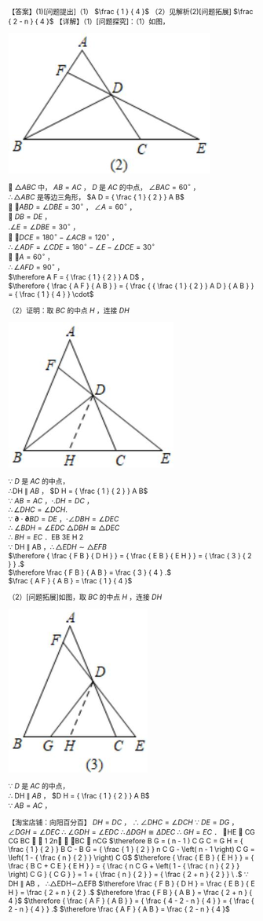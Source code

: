 【答案】(1)[问题提出]（1） $\frac { 1 } { 4 }$ （2）见解析(2)[问题拓展] $\frac { 2 - n } { 4 }$ 【详解】（1）[问题探究]：（1）如图，

![](<../../qs_image_DB/专题1-2_一文吃透相似三角形12个模型·共14类题型（解析版）/788313cfc8e593bbfe18e1eb18150288162a93b1a3058363ce68d32c8decfea9.jpg>)

 ${ \triangle A B C }$ 中， $A B = A C$ ， $D$ 是 $A C$ 的中点， $\angle B A C = 6 0 ^ { \circ }$ ，  
$\therefore \triangle A B C$ 是等边三角形， $A D = { \frac { 1 } { 2 } } A B$   
 $\angle A B D = \angle D B E = 3 0 ^ { \circ }$ ， $\angle A = 6 0 ^ { \circ }$ ，  
 $D B = D E$ ，  
$. \angle E = \angle D B E = 3 0 ^ { \circ }$ ，  
 $\angle D C E = 1 8 0 ^ { \circ } - \angle A C B = 1 2 0 ^ { \circ }$ ，  
$\therefore \angle A D F = \angle C D E = 1 8 0 ^ { \circ } - \angle E - \angle D C E = 3 0 ^ { \circ }$   
 $\angle A = 6 0 ^ { \circ }$ ，  
$\therefore \angle A F D = 9 0 ^ { \circ }$ ，  
$\therefore A F = { \frac { 1 } { 2 } } A D$ ，  
$\therefore { \frac { A F } { A B } } = { \frac { { \frac { 1 } { 2 } } A D } { A B } } = { \frac { 1 } { 4 } } \cdot$

（2）证明：取 $B C$ 的中点 $H$ ，连接 $D H$

![](<../../qs_image_DB/专题1-2_一文吃透相似三角形12个模型·共14类题型（解析版）/8c487fcf20c2d568f9fb923d1a3c4eadaafb48d8155e760217ed9004d918b273.jpg>)

∵ $D$ 是 $A C$ 的中点，  
∴DH ∥ $A B$ ， $D H = { \frac { 1 } { 2 } } A B$   
∵ $A B = A C$ ，$\cdot . D H = D C$ ，  
$\therefore \angle D H C = \angle D C H .$   
∵ $\mathbf { \partial } \cdot \mathbf { \partial } B D = D E$ ，$\cdot \angle D B H = \angle D E C$   
∴ $\angle B D H = \angle E D C$ $\triangle D B H { \cong } \triangle D E C$   
∴ $B H = E C$ ．EB 3E H 2  
∵ DH ∥ AB ，$\therefore \triangle E D H \sim \triangle E F B$   
$\therefore { \frac { F B } { D H } } = { \frac { E B } { E H } } = { \frac { 3 } { 2 } } .$   
$\therefore \frac { F B } { A B } = \frac { 3 } { 4 } .$   
$\frac { A F } { A B } = \frac { 1 } { 4 }$

（2）[问题拓展]如图，取 $B C$ 的中点 $H$ ，连接 $D H$

![](<../../qs_image_DB/专题1-2_一文吃透相似三角形12个模型·共14类题型（解析版）/f59072bec2150f450c3f99f9c70ab32267fcc928da9acdc46430d12d6e04efc8.jpg>)

∵ $D$ 是 $A C$ 的中点，  
∴ DH ∥ $A B$ ， $D H = { \frac { 1 } { 2 } } A B$   
∵ $A B = A C$ ，

【淘宝店铺：向阳百分百】 $D H = D C$ ， $\therefore \angle D H C = \angle D C H$ ∵ $D E = D G$ ， $\angle D G H = \angle D E C$ ∴ $\angle G D H = \angle E D C$ $\therefore \Delta D G H \cong \Delta D E C$ ∴ $G H = E C$ ． HE  CG CG BC   1 2n  BC  nCG $\therefore B G = ( n - 1 ) C G C = G H = { \frac { 1 } { 2 } } B C - B G = { \frac { 1 } { 2 } } n C G - \left( n - 1 \right) C G = \left( 1 - { \frac { n } { 2 } } \right) C G$ $\therefore { \frac { E B } { E H } } = { \frac { B C + C E } { E H } } = { \frac { n C G + \left( 1 - { \frac { n } { 2 } } \right) C G } { C G } } = 1 + { \frac { n } { 2 } } = { \frac { 2 + n } { 2 } } \ .$ ∵ DH ∥ AB ， ∴△EDH∽△EFB $\therefore \frac { F B } { D H } = \frac { E B } { E H } = \frac { 2 + n } { 2 } .$ $\therefore \frac { F B } { A B } = \frac { 2 + n } { 4 }$ $\therefore { \frac { A F } { A B } } = { \frac { 4 - 2 - n } { 4 } } = { \frac { 2 - n } { 4 } } .$ $\therefore \frac { A F } { A B } = \frac { 2 - n } { 4 }$
